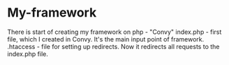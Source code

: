 # My-framework
There is start of creating my framework on php - "Convy"
index.php - first file, which I created in Convy. It's the main input point of framework.
.htaccess - file for setting up redirects. Now it redirects all requests to the index.php file.
